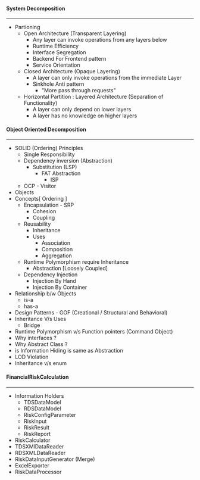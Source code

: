 #### System Decomposition

---

- Partioning
  - Open Architecture (Transparent Layering)
    - Any layer can invoke operations from any layers below
    - Runtime Efficiency 
    - Interface Segregation
    - Backend For Frontend pattern
    - Service Orientation
  - Closed Architecture (Opaque Layering)
    - A layer can only invoke operations from the immediate Layer
    - Sinkhole Anti pattern
      - "More pass through requests"
  - Horizontal Partition : Layered Architecture (Separation of Functionality)
    - A layer can only depend on lower layers
    - A layer has no knowledge on higher layers



#### Object Oriented Decomposition

---

- SOLID (Ordering) Principles 
  - Single Responsibility
  - Dependency inversion (Abstraction)
    - Substitution (LSP)
      - FAT Abstraction
        - ISP
  - OCP - Visitor
- Objects
- Concepts[  Ordering ]
  - Encapsulation  - SRP
    - Cohesion 
    - Coupling
  - Reusability
    - Inheritance
    - Uses
      - Association
      - Composition
      - Aggregation
  - Runtime Polymorphism require Inheritance 
    - Abstraction [Loosely Coupled]
  - Dependency Injection
    - Injection By Hand
    - Injection By Container
- Relationship b/w Objects
  - is-a 
  - has-a
- Design Patterns - GOF (Creational / Structural and Behavioral)
- Inheritance V/s Uses
  - Bridge
- Runtime Polymorphism v/s Function pointers (Command Object)
- Why interfaces ?
- Why Abstract Class ?
- is Information Hiding is same as Abstraction
- LOD Violation
- Inheritance v/s enum



#### FinancialRiskCalculation

---

- Information Holders
  - TDSDataModel
  - RDSDataModel
  - RiskConfigParameter
  - RiskInput
  - RiskResult
  - RiskReport
- RiskCalculator
- TDSXMlDataReader
- RDSXMLDataReader
- RiskDataInputGenerator (Merge)
- ExcelExporter
- RiskDataProcessor

